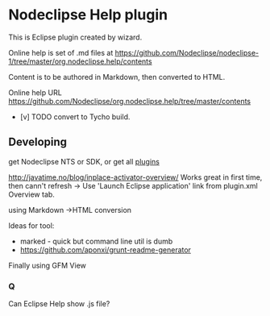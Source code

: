 # Nodeclipse Help plugin

This is Eclipse plugin created by wizard.

Online help is set of .md files at <https://github.com/Nodeclipse/nodeclipse-1/tree/master/org.nodeclipse.help/contents>

Content is to be authored in Markdown, then converted to HTML.

Online help URL <https://github.com/Nodeclipse/org.nodeclipse.help/tree/master/contents>

- [v] TODO convert to Tycho build.

## Developing

get Nodeclipse NTS or SDK, or get all [plugins](http://www.nodeclipse.org/updates/list)

http://javatime.no/blog/inplace-activator-overview/
Works great in first time, then cann't refresh -> Use 'Launch Eclipse application' link from plugin.xml Overview tab.

using Markdown ->HTML conversion

Ideas for tool:
- marked - quick but command line util is dumb
- https://github.com/aponxi/grunt-readme-generator

Finally using GFM View

### Q

Can Eclipse Help show .js file?

